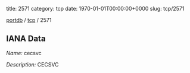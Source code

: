 title: 2571
category: tcp
date: 1970-01-01T00:00:00+0000
slug: tcp/2571

[portdb](/) / [tcp](/category/tcp.html) / 2571


## IANA Data

_Name:_ cecsvc

_Description:_ CECSVC

